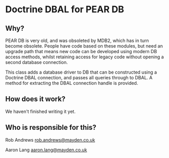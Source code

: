 # Doctrine DBAL for PEAR DB

## Why?

PEAR DB is very old, and was obsoleted by MDB2, which has in turn become obsolete. People have code based on these modules, but need an upgrade path that means new code can be developed using modern DB access methods, whilst retaining access for legacy code without opening a second database connection.

This class adds a database driver to DB that can be constructed using a Doctrine DBAL connection, and passes all queries through to DBAL. A method for extracting the DBAL connection handle is provided.

## How does it work?

We haven't finished writing it yet.

## Who is responsible for this?

Rob Andrews [rob.andrews@mayden.co.uk](mailto:rob.andrews@mayden.co.uk)

Aaron Lang [aaron.lang@mayden.co.uk](mailto:aaron.lang@mayden.co.uk)
